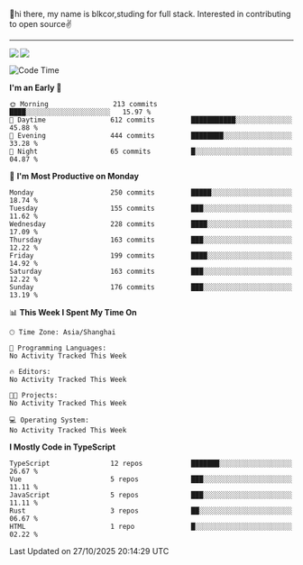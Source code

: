 👋hi there, my name is blkcor,studing for full stack.
Interested in contributing to open source✌️

<hr/>

![](https://github-readme-stats.vercel.app/api?username=blkcor)
<a href="https://github.com/blkcor/github-readme-stats">
    <img align="left" src="https://github-readme-stats.vercel.app/api/top-langs/?username=blkcor&hide=jupyter%20notebook,shaderlab,tex,c%23&langs_count=9" />
</a>


<!--START_SECTION:waka-->
![Code Time](http://img.shields.io/badge/Code%20Time-2%2C532%20hrs%209%20mins-blue)

**I'm an Early 🐤** 

```text
🌞 Morning                213 commits         ████░░░░░░░░░░░░░░░░░░░░░   15.97 % 
🌆 Daytime                612 commits         ███████████░░░░░░░░░░░░░░   45.88 % 
🌃 Evening                444 commits         ████████░░░░░░░░░░░░░░░░░   33.28 % 
🌙 Night                  65 commits          █░░░░░░░░░░░░░░░░░░░░░░░░   04.87 % 
```
📅 **I'm Most Productive on Monday** 

```text
Monday                   250 commits         █████░░░░░░░░░░░░░░░░░░░░   18.74 % 
Tuesday                  155 commits         ███░░░░░░░░░░░░░░░░░░░░░░   11.62 % 
Wednesday                228 commits         ████░░░░░░░░░░░░░░░░░░░░░   17.09 % 
Thursday                 163 commits         ███░░░░░░░░░░░░░░░░░░░░░░   12.22 % 
Friday                   199 commits         ████░░░░░░░░░░░░░░░░░░░░░   14.92 % 
Saturday                 163 commits         ███░░░░░░░░░░░░░░░░░░░░░░   12.22 % 
Sunday                   176 commits         ███░░░░░░░░░░░░░░░░░░░░░░   13.19 % 
```


📊 **This Week I Spent My Time On** 

```text
🕑︎ Time Zone: Asia/Shanghai

💬 Programming Languages: 
No Activity Tracked This Week

🔥 Editors: 
No Activity Tracked This Week

🐱‍💻 Projects: 
No Activity Tracked This Week

💻 Operating System: 
No Activity Tracked This Week
```

**I Mostly Code in TypeScript** 

```text
TypeScript               12 repos            ███████░░░░░░░░░░░░░░░░░░   26.67 % 
Vue                      5 repos             ███░░░░░░░░░░░░░░░░░░░░░░   11.11 % 
JavaScript               5 repos             ███░░░░░░░░░░░░░░░░░░░░░░   11.11 % 
Rust                     3 repos             ██░░░░░░░░░░░░░░░░░░░░░░░   06.67 % 
HTML                     1 repo              █░░░░░░░░░░░░░░░░░░░░░░░░   02.22 % 
```




 Last Updated on 27/10/2025 20:14:29 UTC
<!--END_SECTION:waka-->


